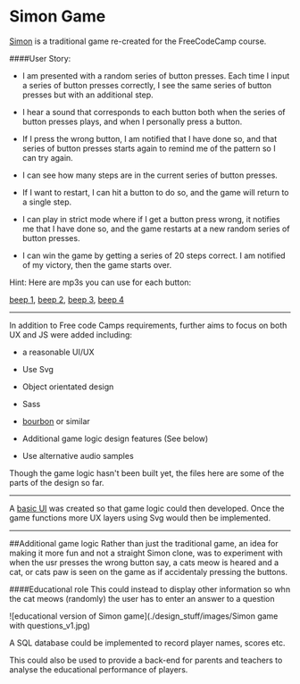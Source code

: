 # Simon Game

[Simon](https://www.freecodecamp.com/challenges/build-a-simon-game) is a traditional game re-created for the FreeCodeCamp course.


####User Story:


  * I am presented with a random series of button presses.
Each time I input a series of button presses correctly, I see the same series of button presses but with an additional step.


  * I hear a sound that corresponds to each button both when the series of button presses plays, and when I personally press a button.


  * If I press the wrong button, I am notified that I have done so, and that series of button presses starts again to remind me of the pattern so I can try again.


  * I can see how many steps are in the current series of button presses.


  * If I want to restart, I can hit a button to do so, and the game will return to a single step.


  * I can play in strict mode where if I get a button press wrong, it notifies me that I have done so, and the game restarts at a new random series of button presses.


  * I can win the game by getting a series of 20 steps correct. I am notified of my victory, then the game starts over.


Hint: Here are mp3s you can use for each button: 

[beep 1](https://s3.amazonaws.com/freecodecamp/simonSound1.mp3), [beep 2](https://s3.amazonaws.com/freecodecamp/simonSound2.mp3), [beep 3](https://s3.amazonaws.com/freecodecamp/simonSound3.mp3), [beep 4](https://s3.amazonaws.com/freecodecamp/simonSound4.mp3)


***

In addition to Free code Camps requirements, further aims to focus on both UX and JS were added including:

  * a reasonable UI/UX
  
  * Use Svg

  * Object orientated design
  
  * Sass
  
  * [bourbon](http://bourbon.io) or similar
  
  * Additional game logic design features (See below)
  
  * Use alternative audio samples


Though the game logic hasn't been built yet, the files here are some of the parts of the design so far.

___

A [basic UI](https://appijumbo.github.io/simonGame/) was created so that game logic could then developed. Once the game functions more UX layers using Svg would then be implemented.

---

##Additional game logic
Rather than just the traditional game, an idea for making it more fun and not a straight Simon clone, was to experiment with when the usr presses the wrong button say, a cats meow is heared and a cat, or cats paw is seen on the game as if accidentaly pressing the buttons.

####Educational role
This could instead to display other information so whn the cat meows (randomly) the user has to enter an answer to a question

![educational version of Simon game](./design_stuff/images/Simon game with questions_v1.jpg)


A SQL database could be implemented to record player names, scores etc.

This could also be used to provide a back-end for parents and teachers to analyse the educational performance of players.


  
  
  
  
  


